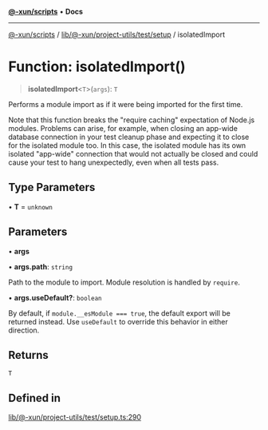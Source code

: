 [**@-xun/scripts**](../../../../../../README.md) • **Docs**

***

[@-xun/scripts](../../../../../../README.md) / [lib/@-xun/project-utils/test/setup](../README.md) / isolatedImport

# Function: isolatedImport()

> **isolatedImport**\<`T`\>(`args`): `T`

Performs a module import as if it were being imported for the first time.

Note that this function breaks the "require caching" expectation of Node.js
modules. Problems can arise, for example, when closing an app-wide database
connection in your test cleanup phase and expecting it to close for the
isolated module too. In this case, the isolated module has its own isolated
"app-wide" connection that would not actually be closed and could cause your
test to hang unexpectedly, even when all tests pass.

## Type Parameters

• **T** = `unknown`

## Parameters

• **args**

• **args.path**: `string`

Path to the module to import. Module resolution is handled by `require`.

• **args.useDefault?**: `boolean`

By default, if `module.__esModule === true`, the default export will be
returned instead. Use `useDefault` to override this behavior in either
direction.

## Returns

`T`

## Defined in

[lib/@-xun/project-utils/test/setup.ts:290](https://github.com/Xunnamius/xscripts/blob/154567d6fca3f6cf244137e710b029af872e1d9e/lib/@-xun/project-utils/test/setup.ts#L290)
